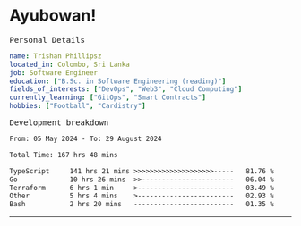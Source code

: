 # Ayubowan!

<samp>Personal Details</samp>

```yaml
name: Trishan Phillipsz
located_in: Colombo, Sri Lanka
job: Software Engineer
education: ["B.Sc. in Software Engineering (reading)"]
fields_of_interests: ["DevOps", "Web3", "Cloud Computing"]
currently_learning: ["GitOps", "Smart Contracts"]
hobbies: ["Football", "Cardistry"]
```

<samp>Development breakdown</samp>

<!--START_SECTION:waka-->

```txt
From: 05 May 2024 - To: 29 August 2024

Total Time: 167 hrs 48 mins

TypeScript     141 hrs 21 mins >>>>>>>>>>>>>>>>>>>>-----   81.76 %
Go             10 hrs 26 mins  >>-----------------------   06.04 %
Terraform      6 hrs 1 min     >------------------------   03.49 %
Other          5 hrs 4 mins    >------------------------   02.93 %
Bash           2 hrs 20 mins   -------------------------   01.35 %
```

<!--END_SECTION:waka-->

---

